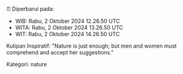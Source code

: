 ⏰ Diperbarui pada:
- WIB: Rabu, 2 Oktober 2024 12.26.50 UTC
- WITA: Rabu, 2 Oktober 2024 13.26.50 UTC
- WIT: Rabu, 2 Oktober 2024 14.26.50 UTC

Kutipan Inspiratif:
"Nature is just enough; but men and women must comprehend and accept her suggestions."


Kategori: nature

